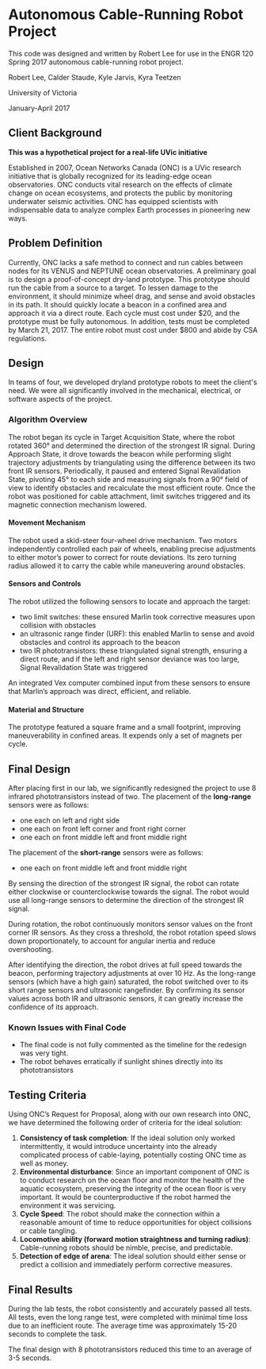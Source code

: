 # Autonomous Cable-Running Robot Project

This code was designed and written by Robert Lee for use in the ENGR 120 Spring 2017 autonomous cable-running robot project.

Robert Lee, Calder Staude, Kyle Jarvis, Kyra Teetzen

University of Victoria

January-April 2017

## Client Background
**This was a hypothetical project for a real-life UVic initiative**

Established in 2007, Ocean Networks Canada (ONC) is a UVic research initiative that is globally recognized for its leading-edge ocean observatories. ONC conducts vital research on the effects of climate change on ocean ecosystems, and protects the public by monitoring underwater seismic activities. ONC has equipped scientists with indispensable data to analyze complex Earth processes in pioneering new ways.

## Problem Definition 
Currently, ONC lacks a safe method to connect and run cables between nodes for its VENUS and NEPTUNE ocean observatories. A preliminary goal is to design a proof-of-concept dry-land prototype. This prototype should run the cable from a source to a target. To lessen damage to the environment, it should minimize wheel drag, and sense and avoid obstacles in its path. It should quickly locate a beacon in a confined area and approach it via a direct route. Each cycle must cost under $20, and the prototype must be fully autonomous. In addition, tests must be completed by March 21, 2017. The entire robot must cost under $800 and abide by CSA regulations. 

## Design
In teams of four, we developed dryland prototype robots to meet the client's need. We were all significantly involved in the mechanical, electrical, or software aspects of the project. 

### Algorithm Overview
The robot began its cycle in Target Acquisition State, where the robot rotated 360° and determined the direction of the strongest IR signal. During Approach State, it drove towards the beacon while performing slight trajectory adjustments by triangulating using the difference between its two front IR sensors. Periodically, it paused and entered Signal Revalidation State, pivoting 45° to each side and measuring signals from a 90° field of view to identify obstacles and recalculate the most efficient route. Once the robot was positioned for cable attachment, limit switches triggered and its magnetic connection mechanism lowered.

#### Movement Mechanism
The robot used a skid-steer four-wheel drive mechanism. Two motors independently controlled each pair of wheels, enabling precise adjustments to either motor’s power to correct for route deviations. Its zero turning radius allowed it to carry the cable while maneuvering around obstacles. 

#### Sensors and Controls
The robot utilized the following sensors to locate and approach the target:
* two limit switches: these ensured Marlin took corrective measures upon collision with obstacles
* an ultrasonic range finder (URF): this enabled Marlin to sense and avoid obstacles and control its approach to the beacon
* two IR phototransistors: these triangulated signal strength, ensuring a direct route, and if the left and right sensor deviance was too large, Signal Revalidation State was triggered

An integrated Vex computer combined input from these sensors to ensure that Marlin’s approach was direct, efficient, and reliable. 

#### Material and Structure
The prototype featured a square frame and a small footprint, improving maneuverability in confined areas. It expends only a set of magnets per cycle.

## Final Design

After placing first in our lab, we significantly redesigned the project to use 8 infrared phototransistors instead of two. The placement of the **long-range** sensors were as follows:
* one each on left and right side
* one each on front left corner and front right corner
* one each on front middle left and front middle right

The placement of the **short-range** sensors were as follows:
* one each on front middle left and front middle right

By sensing the direction of the strongest IR signal, the robot can rotate either clockwise or counterclockwise towards the signal. The robot would use all long-range sensors to determine the direction of the strongest IR signal.

During rotation, the robot continuously monitors sensor values on the front corner IR sensors. As they cross a threshold, the robot rotation speed slows down proportionately, to account for angular inertia and reduce overshooting.

After identifying the direction, the robot drives at full speed towards the beacon, performing trajectory adjustments at over 10 Hz. As the long-range sensors (which have a high gain) saturated, the robot switched over to its short range sensors and ultrasonic rangefinder. By confirming its sensor values across both IR and ultrasonic sensors, it can greatly increase the confidence of its approach.

### Known Issues with Final Code
* The final code is not fully commented as the timeline for the redesign was very tight. 
* The robot behaves erratically if sunlight shines directly into its phototransistors

## Testing Criteria

Using ONC’s Request for Proposal, along with our own research into ONC, we have determined the following order of criteria for the ideal solution:
1.	**Consistency of task completion**: If the ideal solution only worked intermittently, it would introduce uncertainty into the already complicated process of cable-laying, potentially costing ONC time as well as money.
2.	**Environmental disturbance**: Since an important component of ONC is to conduct research on the ocean floor and monitor the health of the aquatic ecosystem, preserving the integrity of the ocean floor is very important. It would be counterproductive if the robot harmed the environment it was servicing.
3.	**Cycle Speed**: The robot should make the connection within a reasonable amount of time to reduce opportunities for object collisions or cable tangling.
4.	**Locomotive ability (forward motion straightness and turning radius)**: Cable-running robots should be nimble, precise, and predictable.
5.	**Detection of edge of arena**: The ideal solution should either sense or predict a collision and immediately perform corrective measures.

## Final Results
During the lab tests, the robot consistently and accurately passed all tests. All tests, even the long range test, were completed with minimal time loss due to an inefficient route. The average time was approximately 15-20 seconds to complete the task.

The final design with 8 phototransistors reduced this time to an average of 3-5 seconds. 